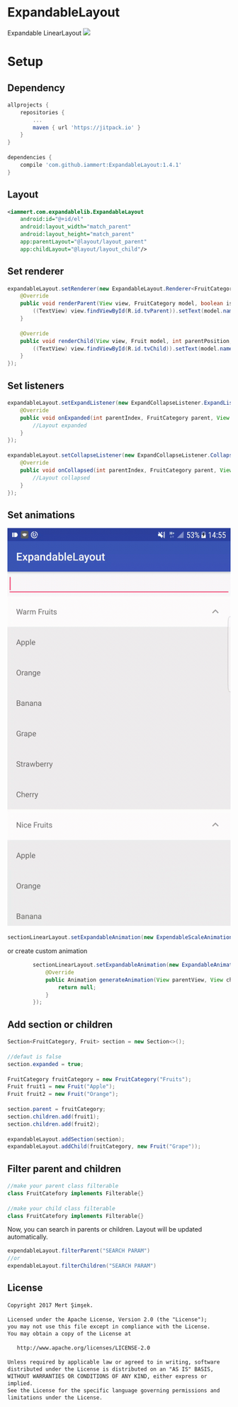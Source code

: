 # ExpandableLayout
Expandable LinearLayout
<img src="https://raw.githubusercontent.com/iammert/ExpandableLayout/master/art/ell.png"/>

# Setup
## Dependency
```gradle
allprojects {
    repositories {
        ...
        maven { url 'https://jitpack.io' }
    }
}

dependencies {
    compile 'com.github.iammert:ExpandableLayout:1.4.1'
}
```
## Layout
```xml
<iammert.com.expandablelib.ExpandableLayout
    android:id="@+id/el"
    android:layout_width="match_parent"
    android:layout_height="match_parent"
    app:parentLayout="@layout/layout_parent"
    app:childLayout="@layout/layout_child"/>
```
## Set renderer
```java
expandableLayout.setRenderer(new ExpandableLayout.Renderer<FruitCategory, Fruit>() {
    @Override
    public void renderParent(View view, FruitCategory model, boolean isExpanded, int parentPosition) {
        ((TextView) view.findViewById(R.id.tvParent)).setText(model.name);
    }

    @Override
    public void renderChild(View view, Fruit model, int parentPosition, int childPosition) {
        ((TextView) view.findViewById(R.id.tvChild)).setText(model.name);
    }
});
```
## Set listeners
```java
expandableLayout.setExpandListener(new ExpandCollapseListener.ExpandListener<FruitCategory>() {
    @Override
    public void onExpanded(int parentIndex, FruitCategory parent, View view) {
        //Layout expanded 
    }
});

expandableLayout.setCollapseListener(new ExpandCollapseListener.CollapseListener<FruitCategory>() {
    @Override
    public void onCollapsed(int parentIndex, FruitCategory parent, View view) {
        //Layout collapsed
    }
});
```

## Set animations
<img src="https://raw.githubusercontent.com/iammert/ExpandableLayout/master/art/animation1.gif"/>

```java
sectionLinearLayout.setExpandableAnimation(new ExpendableScaleAnimation(2000));    
```

or create custom animation
```java
        sectionLinearLayout.setExpandableAnimation(new ExpandableAnimation(2000) {
            @Override
            public Animation generateAnimation(View parentView, View childView, ExpandableState expandableState) {
                return null;
            }
        });
```
## Add section or children
```java
Section<FruitCategory, Fruit> section = new Section<>();

//defaut is false
section.expanded = true;

FruitCategory fruitCategory = new FruitCategory("Fruits");
Fruit fruit1 = new Fruit("Apple");
Fruit fruit2 = new Fruit("Orange");

section.parent = fruitCategory;
section.children.add(fruit1);
section.children.add(fruit2);

expandableLayout.addSection(section);
expandableLayout.addChild(fruitCategory, new Fruit("Grape"));
```

## Filter parent and children

```java
//make your parent class filterable
class FruitCatefory implements Filterable{}

//make your child class filterable
class FruitCatefory implements Filterable{}
```
Now, you can search in parents or children. Layout will be updated automatically. 
```java
expendableLayout.filterParent("SEARCH PARAM")
//or
expendableLayout.filterChildren("SEARCH PARAM")
```

License
--------


    Copyright 2017 Mert Şimşek.

    Licensed under the Apache License, Version 2.0 (the "License");
    you may not use this file except in compliance with the License.
    You may obtain a copy of the License at

       http://www.apache.org/licenses/LICENSE-2.0

    Unless required by applicable law or agreed to in writing, software
    distributed under the License is distributed on an "AS IS" BASIS,
    WITHOUT WARRANTIES OR CONDITIONS OF ANY KIND, either express or implied.
    See the License for the specific language governing permissions and
    limitations under the License.






